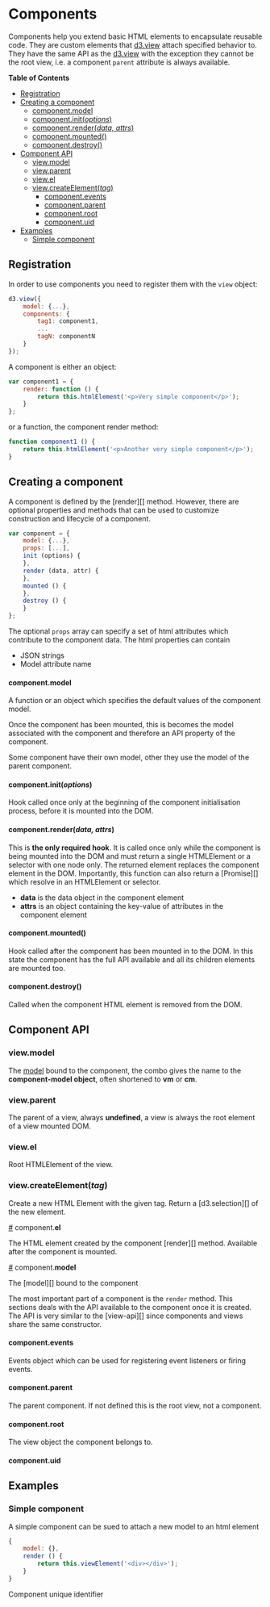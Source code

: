 # Components

Components help you extend basic HTML elements to encapsulate reusable code.
They are custom elements that [d3.view][] attach specified behavior to. They have the same API as the [d3.view][] with the exception they cannot be the root view, i.e. a component ``parent`` attribute is always available.


<!-- START doctoc generated TOC please keep comment here to allow auto update -->
<!-- DON'T EDIT THIS SECTION, INSTEAD RE-RUN doctoc TO UPDATE -->
**Table of Contents**

- [Registration](#registration)
- [Creating a component](#creating-a-component)
    - [component.model](#componentmodel)
    - [component.init(<i>options</i>)](#componentinitioptionsi)
    - [component.render(<i>data, attrs</i>)](#componentrenderidata-attrsi)
    - [component.mounted()](#componentmounted)
    - [component.destroy()](#componentdestroy)
- [Component API](#component-api)
  - [view.model](#viewmodel)
  - [view.parent](#viewparent)
  - [view.el](#viewel)
  - [view.createElement(<i>tag</i>)](#viewcreateelementitagi)
    - [component.events](#componentevents)
    - [component.parent](#componentparent)
    - [component.root](#componentroot)
    - [component.uid](#componentuid)
- [Examples](#examples)
  - [Simple component](#simple-component)

<!-- END doctoc generated TOC please keep comment here to allow auto update -->


## Registration

In order to use components you need to register them with the ``view`` object:
```javascript
d3.view({
    model: {...},
    components: {
        tag1: component1,
        ...
        tagN: componentN
    }
});
```
A component is either an object:
```javascript
var component1 = {
    render: function () {
        return this.htmlElement('<p>Very simple component</p>');
    }
};
```
or a function, the component render method:
```javascript
function component1 () {
    return this.htmlElement('<p>Another very simple component</p>');
}
```


## Creating a component

A component is defined by the [render][] method. However, there are optional properties and
methods that can be used to customize construction and lifecycle of a component.
```javascript
var component = {
    model: {...},
    props: [...],
    init (options) {
    },
    render (data, attr) {
    },
    mounted () {
    },
    destroy () {
    }
};
```

The optional ``props`` array can specify a set of html attributes which
contribute to the component data.
The html properties can contain

* JSON strings
* Model attribute name

#### component.model

A function or an object which specifies the default values of the component model.

Once the component has been mounted, this is becomes the
model associated with the component and therefore an API property
of the component.

Some component have their own model, other they use the model of the parent component.

#### component.init(<i>options</i>)

Hook called once only at the beginning of the component initialisation process, before it is mounted into the DOM.

#### component.render(<i>data, attrs</i>)

This is **the only required hook**. It is called once only while the component is being mounted into the DOM
and must return a single HTMLElement or a selector with one node only.
The returned element replaces the component element in the DOM.
Importantly, this function can also return a [Promise][] which resolve in an HTMLElement or selector.

* **data** is the data object in the component element
* **attrs** is an object containing the key-value of attributes in the component element

#### component.mounted()

Hook called after the component has been mounted in to the DOM.
In this state the component has the full API available
and all its children elements are mounted too.

#### component.destroy()

Called when the component HTML element is removed from the DOM.

## Component API


### view.model

The [model](#model) bound to the component, the combo gives the name to the **component-model object**, often shortened to **vm** or **cm**.

### view.parent

The parent of a view, always **undefined**, a view is always the root element of
a view mounted DOM.

### view.el

Root HTMLElement of the view.

### view.createElement(<i>tag</i>)

Create a new HTML Element with the given tag. Return a [d3.selection][]
of the new element.

[d3-selection]: https://github.com/d3/d3-selection

<a name="user-content-component-el" href="#component-el">#</a> component.<b>el</b>

The HTML element created by the component [render][] method. Available after the component is mounted.

<a name="user-content-component-model" href="#component-model">#</a> component.<b>model</b>

The [model][] bound to the component

The most important part of a component is the ``render`` method. This sections
deals with the API available to the component once it is created.
The API is very similar to the [view-api][] since components and views share
the same constructor.

#### component.events

Events object which can be used for registering event listeners or firing events.

#### component.parent

The parent component. If not defined this is the root view, not a component.

#### component.root

The view object the component belongs to.

#### component.uid

## Examples

### Simple component

A simple component can be sued to attach a new model to an html element
```javascript
{
    model: {},
    render () {
        return this.viewElement('<div></div>');
    }
}

```

Component unique identifier

[d3.view]: ./view.md
